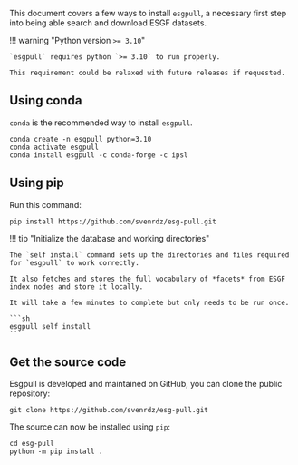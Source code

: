This document covers a few ways to install `esgpull`, a necessary first step into being able search and download ESGF datasets.

!!! warning "Python version `>= 3.10`"

    `esgpull` requires python `>= 3.10` to run properly.

    This requirement could be relaxed with future releases if requested.


## Using conda

`conda` is the recommended way to install `esgpull`.

```shell title="Install esgpull on a fresh conda environment"
conda create -n esgpull python=3.10
conda activate esgpull
conda install esgpull -c conda-forge -c ipsl
```


## Using pip

Run this command:

```shell title="Install esgpull from pip"
pip install https://github.com/svenrdz/esg-pull.git
```

!!! tip "Initialize the database and working directories"

    The `self install` command sets up the directories and files required for `esgpull` to work correctly.

    It also fetches and stores the full vocabulary of *facets* from ESGF index nodes and store it locally.

    It will take a few minutes to complete but only needs to be run once.

    ```sh
    esgpull self install
    ```

## Get the source code

Esgpull is developed and maintained on GitHub, you can clone the public repository:

```shell
git clone https://github.com/svenrdz/esg-pull.git
```

The source can now be installed using `pip`:

```
cd esg-pull
python -m pip install .
```
